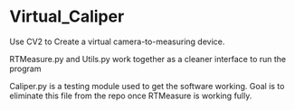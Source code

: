 # Virtual_Caliper
Use CV2 to Create a virtual camera-to-measuring device. 

RTMeasure.py and Utils.py work together as a cleaner interface to run the program

Caliper.py is a testing module used to get the software working. Goal is to eliminate this file from the repo once RTMeasure is working fully.
